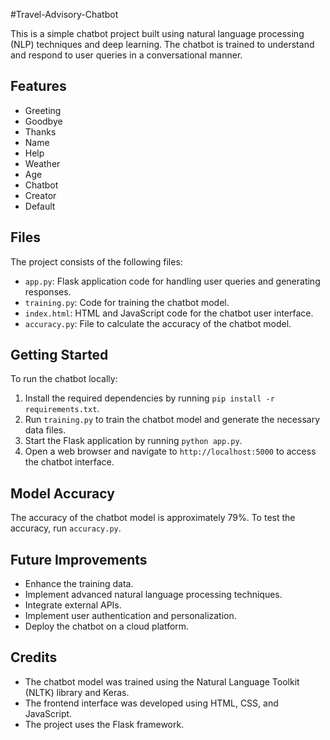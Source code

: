 #Travel-Advisory-Chatbot

This is a simple chatbot project built using natural language processing (NLP) techniques and deep learning. The chatbot is trained to understand and respond to user queries in a conversational manner.

## Features

- Greeting
- Goodbye
- Thanks
- Name
- Help
- Weather
- Age
- Chatbot
- Creator
- Default

## Files

The project consists of the following files:

- `app.py`: Flask application code for handling user queries and generating responses.
- `training.py`: Code for training the chatbot model.
- `index.html`: HTML and JavaScript code for the chatbot user interface.
- `accuracy.py`: File to calculate the accuracy of the chatbot model.

## Getting Started

To run the chatbot locally:

1. Install the required dependencies by running `pip install -r requirements.txt`.
2. Run `training.py` to train the chatbot model and generate the necessary data files.
3. Start the Flask application by running `python app.py`.
4. Open a web browser and navigate to `http://localhost:5000` to access the chatbot interface.

## Model Accuracy

The accuracy of the chatbot model is approximately 79%. To test the accuracy, run `accuracy.py`.

## Future Improvements

- Enhance the training data.
- Implement advanced natural language processing techniques.
- Integrate external APIs.
- Implement user authentication and personalization.
- Deploy the chatbot on a cloud platform.

## Credits

- The chatbot model was trained using the Natural Language Toolkit (NLTK) library and Keras.
- The frontend interface was developed using HTML, CSS, and JavaScript.
- The project uses the Flask framework.
